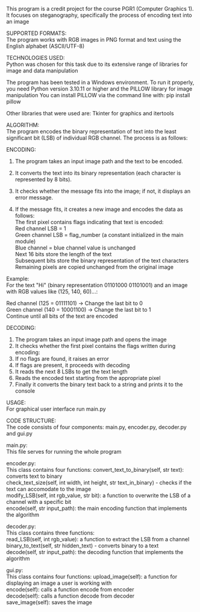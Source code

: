 This program is a credit project for the course PGR1 (Computer Graphics 1). It focuses on steganography, specifically the process of encoding text into an image

SUPPORTED FORMATS:  
The program works with RGB images in PNG format and text using the English alphabet (ASCII/UTF-8)

TECHNOLOGIES USED:  
Python was chosen for this task due to its extensive range of libraries for image and data manipulation

The program has been tested in a Windows environment. To run it properly, you need Python version 3.10.11 or higher and the PILLOW library for image manipulation
You can install PILLOW via the command line with: pip install pillow  

Other libraries that were used are: Tkinter for graphics and itertools  

ALGORITHM:  
The program encodes the binary representation of text into the least significant bit (LSB) of individual RGB channel. The process is as follows:

ENCODING:  
  1. The program takes an input image path and the text to be encoded.

  2. It converts the text into its binary representation (each character is represented by 8 bits).

  3. It checks whether the message fits into the image; if not, it displays an error message.

  4. If the message fits, it creates a new image and encodes the data as follows:  
    The first pixel contains flags indicating that text is encoded:  
      Red channel LSB = 1  
      Green channel LSB = flag_number (a constant initialized in the main module)  
      Blue channel = blue channel value is unchanged  
    Next 16 bits store the length of the text  
    Subsequent bits store the binary representation of the text characters  
    Remaining pixels are copied unchanged from the original image  
  
Example:  
For the text "Hi" (binary representation 01101000 01101001) and an image with RGB values like (125, 140, 60)...:

Red channel (125 = 01111101) → Change the last bit to 0  
Green channel (140 = 10001100) → Change the last bit to 1  
Continue until all bits of the text are encoded  

DECODING:  
  1. The program takes an input image path and opens the image  
  2. It checks whether the first pixel contains the flags written during encoding:  
  3. If no flags are found, it raises an error  
  4. If flags are present, it proceeds with decoding  
  5. It reads the next 8 LSBs to get the text length  
  6. Reads the encoded text starting from the appropriate pixel  
  7. Finally it converts the binary text back to a string and prints it to the console  

USAGE:  
For graphical user interface run main.py  

CODE STRUCTURE:  
The code consists of four components: main.py, encoder.py, decoder.py and gui.py  

main.py:  
This file serves for running the whole program  

encoder.py:  
  This class contains four functions: 
    convert_text_to_binary(self, str text): converts text to binary  
    check_text_size(self, int width, int height, str text_in_binary) - checks if the text can accomodate to the image  
    modify_LSB(self, int rgb_value, str bit): a function to overwrite the LSB of a channel with a specific bit  
    encode(self, str input_path): the main encoding function that implements the algorithm  
    
decoder.py:  
  This class contains three functions:  
    read_LSB(self, int rgb_value): a function to extract the LSB from a channel  
    binary_to_text(self, str hidden_text) - converts binary to a text  
    decode(self, str input_path): the decoding function that implements the algorithm  

gui.py:  
  This class contains four functions: 
    upload_image(self): a function for displaying an image a user is working with  
    encode(self): calls a function encode from encoder  
    decode(self): calls a function decode from decoder  
    save_image(self): saves the image  


